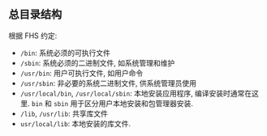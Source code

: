 ## 总目录结构

根据 FHS 约定:

- `/bin`: 系统必须的可执行文件
- `/sbin`: 系统必须的二进制文件, 如系统管理和维护
- `/usr/bin`: 用户可执行文件, 如用户命令
- `/usr/sbin`: 非必要的系统二进制文件, 供系统管理员使用 
- `/usr/local/bin`, `/usr/local/sbin`: 本地安装应用程序, 编译安装时通常在这里. `bin` 和 `sbin` 用于区分用户本地安装和包管理器安装.
- `/lib`, `/usr/lib`: 共享库文件
- `usr/local/lib`: 本地安装的库文件.
